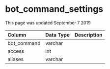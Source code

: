 # bot\_command\_settings

This page was updated September 7 2019

| Column | Data Type | Description |
| :--- | :--- | :--- |
| bot\_command | varchar |  |
| access | int |  |
| aliases | varchar |  |

